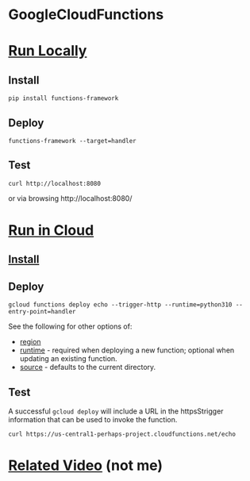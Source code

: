 # GoogleCloudFunctions

# [Run Locally](https://cloud.google.com/functions/docs/running/overview)

## Install
```
pip install functions-framework
```
## Deploy
```
functions-framework --target=handler
```
## Test
```
curl http://localhost:8080
```
or via browsing http://localhost:8080/

# [Run in Cloud](https://cloud.google.com/functions/docs/deploy)
## [Install](https://cloud.google.com/sdk/docs/install)

## Deploy

```
gcloud functions deploy echo --trigger-http --runtime=python310 --entry-point=handler
```

See the following for other options of:

- [region](https://cloud.google.com/functions/docs/locations)
- [runtime](https://cloud.google.com/functions/docs/concepts/execution-environment#runtimes) - required when deploying a new function; optional when updating an existing function.
- [source](https://cloud.google.com/sdk/gcloud/reference/functions/deploy#--source) - defaults to the current directory.


## Test
A successful `gcloud deploy` will include a URL in the httpsStrigger information that can be used to
invoke the function.

```
curl https://us-central1-perhaps-project.cloudfunctions.net/echo
```
 

# [Related Video](https://www.youtube.com/watch?v=N1sSUU3XGu4) (not me)